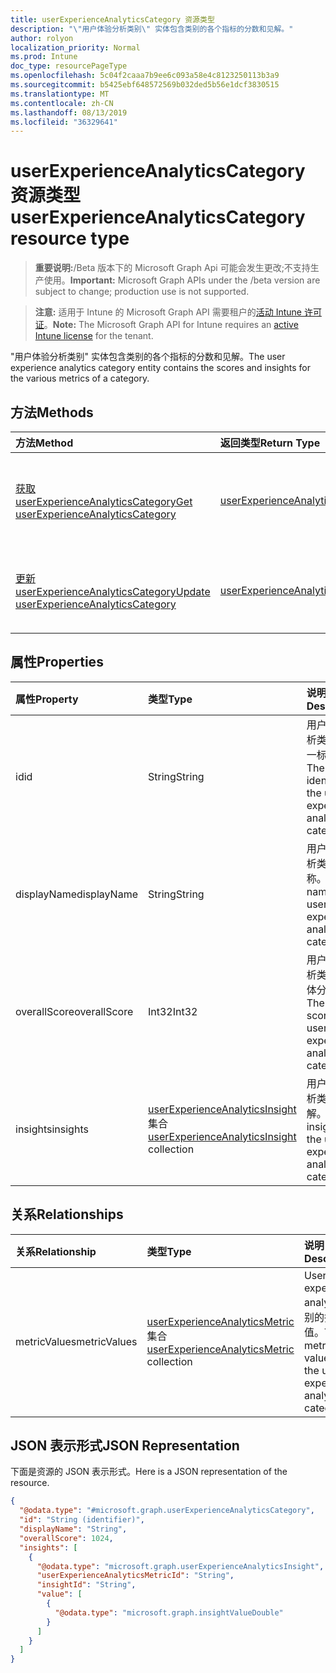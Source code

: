 ```yaml
---
title: userExperienceAnalyticsCategory 资源类型
description: "\"用户体验分析类别\" 实体包含类别的各个指标的分数和见解。"
author: rolyon
localization_priority: Normal
ms.prod: Intune
doc_type: resourcePageType
ms.openlocfilehash: 5c04f2caaa7b9ee6c093a58e4c8123250113b3a9
ms.sourcegitcommit: b5425ebf648572569b032ded5b56e1dcf3830515
ms.translationtype: MT
ms.contentlocale: zh-CN
ms.lasthandoff: 08/13/2019
ms.locfileid: "36329641"
---
```

# <a name="userexperienceanalyticscategory-resource-type"></a><span data-ttu-id="30f95-103">userExperienceAnalyticsCategory 资源类型</span><span class="sxs-lookup"><span data-stu-id="30f95-103">userExperienceAnalyticsCategory resource type</span></span>

> <span data-ttu-id="30f95-104">**重要说明:**/Beta 版本下的 Microsoft Graph Api 可能会发生更改;不支持生产使用。</span><span class="sxs-lookup"><span data-stu-id="30f95-104">**Important:** Microsoft Graph APIs under the /beta version are subject to change; production use is not supported.</span></span>

> <span data-ttu-id="30f95-105">**注意:** 适用于 Intune 的 Microsoft Graph API 需要租户的[活动 Intune 许可证](https://go.microsoft.com/fwlink/?linkid=839381)。</span><span class="sxs-lookup"><span data-stu-id="30f95-105">**Note:** The Microsoft Graph API for Intune requires an [active Intune license](https://go.microsoft.com/fwlink/?linkid=839381) for the tenant.</span></span>

<span data-ttu-id="30f95-106">"用户体验分析类别" 实体包含类别的各个指标的分数和见解。</span><span class="sxs-lookup"><span data-stu-id="30f95-106">The user experience analytics category entity contains the scores and insights for the various metrics of a category.</span></span>

## <a name="methods"></a><span data-ttu-id="30f95-107">方法</span><span class="sxs-lookup"><span data-stu-id="30f95-107">Methods</span></span>
|<span data-ttu-id="30f95-108">方法</span><span class="sxs-lookup"><span data-stu-id="30f95-108">Method</span></span>|<span data-ttu-id="30f95-109">返回类型</span><span class="sxs-lookup"><span data-stu-id="30f95-109">Return Type</span></span>|<span data-ttu-id="30f95-110">说明</span><span class="sxs-lookup"><span data-stu-id="30f95-110">Description</span></span>|
|:---|:---|:---|
|[<span data-ttu-id="30f95-111">获取 userExperienceAnalyticsCategory</span><span class="sxs-lookup"><span data-stu-id="30f95-111">Get userExperienceAnalyticsCategory</span></span>](../api/intune-devices-userexperienceanalyticscategory-get.md)|[<span data-ttu-id="30f95-112">userExperienceAnalyticsCategory</span><span class="sxs-lookup"><span data-stu-id="30f95-112">userExperienceAnalyticsCategory</span></span>](../resources/intune-devices-userexperienceanalyticscategory.md)|<span data-ttu-id="30f95-113">读取[userExperienceAnalyticsCategory](../resources/intune-devices-userexperienceanalyticscategory.md)对象的属性和关系。</span><span class="sxs-lookup"><span data-stu-id="30f95-113">Read properties and relationships of the [userExperienceAnalyticsCategory](../resources/intune-devices-userexperienceanalyticscategory.md) object.</span></span>|
|[<span data-ttu-id="30f95-114">更新 userExperienceAnalyticsCategory</span><span class="sxs-lookup"><span data-stu-id="30f95-114">Update userExperienceAnalyticsCategory</span></span>](../api/intune-devices-userexperienceanalyticscategory-update.md)|[<span data-ttu-id="30f95-115">userExperienceAnalyticsCategory</span><span class="sxs-lookup"><span data-stu-id="30f95-115">userExperienceAnalyticsCategory</span></span>](../resources/intune-devices-userexperienceanalyticscategory.md)|<span data-ttu-id="30f95-116">更新[userExperienceAnalyticsCategory](../resources/intune-devices-userexperienceanalyticscategory.md)对象的属性。</span><span class="sxs-lookup"><span data-stu-id="30f95-116">Update the properties of a [userExperienceAnalyticsCategory](../resources/intune-devices-userexperienceanalyticscategory.md) object.</span></span>|

## <a name="properties"></a><span data-ttu-id="30f95-117">属性</span><span class="sxs-lookup"><span data-stu-id="30f95-117">Properties</span></span>
|<span data-ttu-id="30f95-118">属性</span><span class="sxs-lookup"><span data-stu-id="30f95-118">Property</span></span>|<span data-ttu-id="30f95-119">类型</span><span class="sxs-lookup"><span data-stu-id="30f95-119">Type</span></span>|<span data-ttu-id="30f95-120">说明</span><span class="sxs-lookup"><span data-stu-id="30f95-120">Description</span></span>|
|:---|:---|:---|
|<span data-ttu-id="30f95-121">id</span><span class="sxs-lookup"><span data-stu-id="30f95-121">id</span></span>|<span data-ttu-id="30f95-122">String</span><span class="sxs-lookup"><span data-stu-id="30f95-122">String</span></span>|<span data-ttu-id="30f95-123">用户体验分析类别的唯一标识符。</span><span class="sxs-lookup"><span data-stu-id="30f95-123">The unique identifier of the user experience analytics category.</span></span>|
|<span data-ttu-id="30f95-124">displayName</span><span class="sxs-lookup"><span data-stu-id="30f95-124">displayName</span></span>|<span data-ttu-id="30f95-125">String</span><span class="sxs-lookup"><span data-stu-id="30f95-125">String</span></span>|<span data-ttu-id="30f95-126">用户体验分析类别的名称。</span><span class="sxs-lookup"><span data-stu-id="30f95-126">The name of the user experience analytics category.</span></span>|
|<span data-ttu-id="30f95-127">overallScore</span><span class="sxs-lookup"><span data-stu-id="30f95-127">overallScore</span></span>|<span data-ttu-id="30f95-128">Int32</span><span class="sxs-lookup"><span data-stu-id="30f95-128">Int32</span></span>|<span data-ttu-id="30f95-129">用户体验分析类别的整体分数。</span><span class="sxs-lookup"><span data-stu-id="30f95-129">The overall score of the user experience analytics category.</span></span>|
|<span data-ttu-id="30f95-130">insights</span><span class="sxs-lookup"><span data-stu-id="30f95-130">insights</span></span>|<span data-ttu-id="30f95-131">[userExperienceAnalyticsInsight](../resources/intune-devices-userexperienceanalyticsinsight.md)集合</span><span class="sxs-lookup"><span data-stu-id="30f95-131">[userExperienceAnalyticsInsight](../resources/intune-devices-userexperienceanalyticsinsight.md) collection</span></span>|<span data-ttu-id="30f95-132">用户体验分析类别的见解。</span><span class="sxs-lookup"><span data-stu-id="30f95-132">The insights for the user experience analytics category.</span></span>|

## <a name="relationships"></a><span data-ttu-id="30f95-133">关系</span><span class="sxs-lookup"><span data-stu-id="30f95-133">Relationships</span></span>
|<span data-ttu-id="30f95-134">关系</span><span class="sxs-lookup"><span data-stu-id="30f95-134">Relationship</span></span>|<span data-ttu-id="30f95-135">类型</span><span class="sxs-lookup"><span data-stu-id="30f95-135">Type</span></span>|<span data-ttu-id="30f95-136">说明</span><span class="sxs-lookup"><span data-stu-id="30f95-136">Description</span></span>|
|:---|:---|:---|
|<span data-ttu-id="30f95-137">metricValues</span><span class="sxs-lookup"><span data-stu-id="30f95-137">metricValues</span></span>|<span data-ttu-id="30f95-138">[userExperienceAnalyticsMetric](../resources/intune-devices-userexperienceanalyticsmetric.md)集合</span><span class="sxs-lookup"><span data-stu-id="30f95-138">[userExperienceAnalyticsMetric](../resources/intune-devices-userexperienceanalyticsmetric.md) collection</span></span>|<span data-ttu-id="30f95-139">User experience analytics 类别的指标值。</span><span class="sxs-lookup"><span data-stu-id="30f95-139">The metric values for the user experience analytics category.</span></span>|

## <a name="json-representation"></a><span data-ttu-id="30f95-140">JSON 表示形式</span><span class="sxs-lookup"><span data-stu-id="30f95-140">JSON Representation</span></span>
<span data-ttu-id="30f95-141">下面是资源的 JSON 表示形式。</span><span class="sxs-lookup"><span data-stu-id="30f95-141">Here is a JSON representation of the resource.</span></span>
<!-- {
  "blockType": "resource",
  "keyProperty": "id",
  "@odata.type": "microsoft.graph.userExperienceAnalyticsCategory"
}
-->
``` json
{
  "@odata.type": "#microsoft.graph.userExperienceAnalyticsCategory",
  "id": "String (identifier)",
  "displayName": "String",
  "overallScore": 1024,
  "insights": [
    {
      "@odata.type": "microsoft.graph.userExperienceAnalyticsInsight",
      "userExperienceAnalyticsMetricId": "String",
      "insightId": "String",
      "value": [
        {
          "@odata.type": "microsoft.graph.insightValueDouble"
        }
      ]
    }
  ]
}
```



